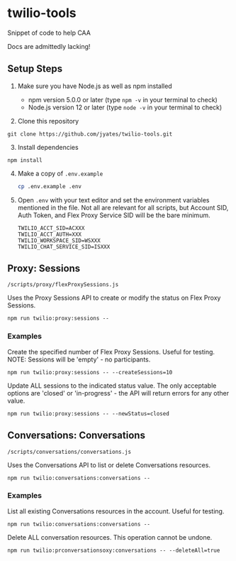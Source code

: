 # twilio-tools

Snippet of code to help CAA

Docs are admittedly lacking!

## Setup Steps

1. Make sure you have Node.js as well as npm installed

   - npm version 5.0.0 or later (type `npm -v` in your terminal to check)
   - Node.js version 12 or later (type `node -v` in your terminal to check)

2. Clone this repository

```
git clone https://github.com/jyates/twilio-tools.git
```

3. Install dependencies

```
npm install
```

4. Make a copy of `.env.example`

   ```bash
   cp .env.example .env
   ```

5. Open `.env` with your text editor and set the environment variables mentioned in the file. Not all are relevant for all scripts, but Account SID, Auth Token, and Flex Proxy Service SID will be the bare minimum.

   ```
   TWILIO_ACCT_SID=ACXXX
   TWILIO_ACCT_AUTH=XXX
   TWILIO_WORKSPACE_SID=WSXXX
   TWILIO_CHAT_SERVICE_SID=ISXXX
   ```

## Proxy: Sessions

`/scripts/proxy/flexProxySessions.js`

Uses the Proxy Sessions API to create or modify the status on Flex Proxy Sessions.

```
npm run twilio:proxy:sessions --
```

### Examples

Create the specified number of Flex Proxy Sessions.  Useful for testing.  NOTE: Sessions will be 'empty' - no participants.

```
npm run twilio:proxy:sessions -- --createSessions=10
```

Update ALL sessions to the indicated status value.  The only acceptable options are 'closed' or 'in-progress' - the API will return errors for any other value.

```
npm run twilio:proxy:sessions -- --newStatus=closed
```

## Conversations: Conversations

`/scripts/conversations/conversations.js`

Uses the Conversations API to list or delete Conversations resources.

```
npm run twilio:conversations:conversations --
```

### Examples

List all existing Conversations resources in the account.  Useful for testing.

```
npm run twilio:conversations:conversations --
```

Delete ALL conversation resources.  This operation cannot be undone.

```
npm run twilio:prconversationsoxy:conversations -- --deleteAll=true
```
